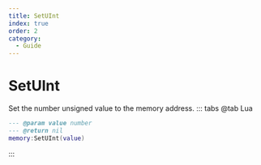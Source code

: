 ```yaml
---
title: SetUInt
index: true
order: 2
category:
  - Guide
---
```


# SetUInt
Set the number unsigned value to the memory address.
::: tabs
@tab Lua
```lua
--- @param value number
--- @return nil
memory:SetUInt(value)
```

:::